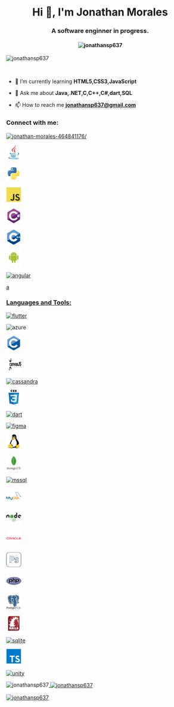 <h1 align="center">Hi 👋, I'm Jonathan Morales</h1>

<h3 align="center">A software enginner in progress.</h3>
<h4 align="center"><img src="https://d2k7w3fmrpj0w4.cloudfront.net/advices/photos/000/000/798/large/c37cf21c04a7582027aaf0e7e3e328ebfcf5f850.jpg?1642017136" alt="jonathansp637" height="300" width="400"/> </h4>
<p align="left"> <img src="https://komarev.com/ghpvc/?username=jonathansp637&label=Profile%20views&color=0e75b6&style=flat" alt="jonathansp637" /> </p>

<p align="left"> <a href="https://twitter.com/" target="blank"><img src="https://img.shields.io/twitter/follow/?logo=twitter&style=for-the-badge" alt="" /></a> </p>

- 🌱 I’m currently learning **HTML5,CSS3,JavaScript**

- 💬 Ask me about **Java,.NET,C,C++,C#,dart,SQL**

- 📫 How to reach me **jonathansp637@gmail.com**

<h3 align="left">Connect with me:</h3>
<p align="left">
<a href="https://linkedin.com/in/jonathan-morales-464841176/" target="blank"><img align="center" src="https://raw.githubusercontent.com/rahuldkjain/github-profile-readme-generator/master/src/images/icons/Social/linked-in-alt.svg" alt="jonathan-morales-464841176/" height="30" width="40" /></a>
</p>





<a href="https://www.java.com" target="_blank" rel="noreferrer"> <img src="https://raw.githubusercontent.com/devicons/devicon/master/icons/java/java-original.svg" alt="java" width="40" height="40"/> </a> 


<img src="https://raw.githubusercontent.com/devicons/devicon/master/icons/python/python-original.svg" alt="python" width="40" height="40"/> </a> <a href="https://rubyonrails.org" target="_blank" rel="noreferrer"> 

<a href="https://developer.mozilla.org/en-US/docs/Web/JavaScript" target="_blank" rel="noreferrer"> <img src="https://raw.githubusercontent.com/devicons/devicon/master/icons/javascript/javascript-original.svg" alt="javascript" width="40" height="40"/> </a> 

<a href="https://www.w3schools.com/cs/" target="_blank" rel="noreferrer"> <img src="https://raw.githubusercontent.com/devicons/devicon/master/icons/csharp/csharp-original.svg" alt="csharp" width="40" height="40"/> </a>

<a href="https://www.w3schools.com/cpp/" target="_blank" rel="noreferrer"> <img src="https://raw.githubusercontent.com/devicons/devicon/master/icons/cplusplus/cplusplus-original.svg" alt="cplusplus" width="40" height="40"/> </a>

<img src="https://raw.githubusercontent.com/devicons/devicon/master/icons/android/android-original-wordmark.svg" alt="android" width="40" height="40"/> </a> 
<a href="https://angular.io" target="_blank" rel="noreferrer"> 

<img src="https://angular.io/assets/images/logos/angular/angular.svg" alt="angular" width="40" height="40"/> </a>
 <a href="https://angular.io" target="_blank" rel="noreferrer">
   
a

<h3 align="left">Languages and Tools:</h3>
<p align="left"> <a href="https://developer.android.com" target="_blank" rel="noreferrer">


<a href="https://flutter.dev" target="_blank" rel="noreferrer"> <img src="https://www.vectorlogo.zone/logos/flutterio/flutterio-icon.svg" alt="flutter" width="40" height="40"/> </a>


<img src="https://www.vectorlogo.zone/logos/microsoft_azure/microsoft_azure-icon.svg" alt="azure" width="40" height="40"/> </a> 
<a href="https://www.cprogramming.com/" target="_blank" rel="noreferrer">

<img src="https://raw.githubusercontent.com/devicons/devicon/master/icons/c/c-original.svg" alt="c" width="40" height="40"/> </a>
<a href="https://canvasjs.com" target="_blank" rel="noreferrer"> 

<img src="https://raw.githubusercontent.com/Hardik0307/Hardik0307/master/assets/canvasjs-charts.svg" alt="canvasjs" width="40" height="40"/> </a> 
<a href="https://cassandra.apache.org/" target="_blank" rel="noreferrer"> 

<img src="https://www.vectorlogo.zone/logos/apache_cassandra/apache_cassandra-icon.svg" alt="cassandra" width="40" height="40"/> 
</a>
 
 


<a href="https://www.w3schools.com/css/" target="_blank" rel="noreferrer"> <img src="https://raw.githubusercontent.com/devicons/devicon/master/icons/css3/css3-original-wordmark.svg" alt="css3" width="40" height="40"/> </a> 

<a href="https://dart.dev" target="_blank" rel="noreferrer"> <img src="https://www.vectorlogo.zone/logos/dartlang/dartlang-icon.svg" alt="dart" width="40" height="40"/> </a> 

</div> <a href="https://www.figma.com/" target="_blank" rel="noreferrer"> <img src="https://www.vectorlogo.zone/logos/figma/figma-icon.svg" alt="figma" width="40" height="40"/> </a> 






<a href="https://www.linux.org/" target="_blank" rel="noreferrer"> <img src="https://raw.githubusercontent.com/devicons/devicon/master/icons/linux/linux-original.svg" alt="linux" width="40" height="40"/> </a> 

<a href="https://www.mongodb.com/" target="_blank" rel="noreferrer"> <img src="https://raw.githubusercontent.com/devicons/devicon/master/icons/mongodb/mongodb-original-wordmark.svg" alt="mongodb" width="40" height="40"/> </a> 

<a href="https://www.microsoft.com/en-us/sql-server" target="_blank" rel="noreferrer"> <img src="https://www.svgrepo.com/show/303229/microsoft-sql-server-logo.svg" alt="mssql" width="40" height="40"/> </a>

<a href="https://www.mysql.com/" target="_blank" rel="noreferrer"> 

<img src="https://raw.githubusercontent.com/devicons/devicon/master/icons/mysql/mysql-original-wordmark.svg" alt="mysql" width="40" height="40"/> </a> <a href="https://nodejs.org" target="_blank" rel="noreferrer">

<img src="https://raw.githubusercontent.com/devicons/devicon/master/icons/nodejs/nodejs-original-wordmark.svg" alt="nodejs" width="40" height="40"/> </a> 


<img src="https://raw.githubusercontent.com/devicons/devicon/master/icons/oracle/oracle-original.svg" alt="oracle" width="40" height="40"/> </a> <a href="https://www.photoshop.com/en" target="_blank" rel="noreferrer"> 

<img src="https://raw.githubusercontent.com/devicons/devicon/master/icons/photoshop/photoshop-line.svg" alt="photoshop" width="40" height="40"/> </a> <a href="https://www.php.net" target="_blank" rel="noreferrer"> 

<img src="https://raw.githubusercontent.com/devicons/devicon/master/icons/php/php-original.svg" alt="php" width="40" height="40"/> </a> <a href="https://www.postgresql.org" target="_blank" rel="noreferrer"> 

<img src="https://raw.githubusercontent.com/devicons/devicon/master/icons/postgresql/postgresql-original-wordmark.svg" alt="postgresql" width="40" height="40"/> </a> <a href="https://www.python.org" target="_blank" rel="noreferrer"> 



<img src="https://raw.githubusercontent.com/devicons/devicon/master/icons/rails/rails-original-wordmark.svg" alt="rails" width="40" height="40"/> </a> <a href="https://www.sqlite.org/" target="_blank" rel="noreferrer"> 

<img src="https://www.vectorlogo.zone/logos/sqlite/sqlite-icon.svg" alt="sqlite" width="40" height="40"/> </a> <a href="https://www.typescriptlang.org/" target="_blank" rel="noreferrer"> 

<img src="https://raw.githubusercontent.com/devicons/devicon/master/icons/typescript/typescript-original.svg" alt="typescript" width="40" height="40"/> </a> <a href="https://unity.com/" target="_blank" rel="noreferrer"> 

<img src="https://www.vectorlogo.zone/logos/unity3d/unity3d-icon.svg" alt="unity" width="40" height="40"/> </a> <a href="https://unrealengine.com/" target="_blank" rel="noreferrer"> 



<p><img align="left" src="https://github-readme-stats.vercel.app/api/top-langs?username=jonathansp637&show_icons=true&locale=en&layout=compact" alt="jonathansp637" /></p>

<p>&nbsp;<img align="center" src="https://github-readme-stats.vercel.app/api?username=jonathansp637&show_icons=true&locale=en" alt="jonathansp637" /></p>

<p><img align="center" src="https://github-readme-streak-stats.herokuapp.com/?user=jonathansp637&" alt="jonathansp637" /></p>


